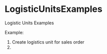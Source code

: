 # LogisticUnitsExamples
Logistic Units Examples

Example:
1) Create logistics unit for sales order
2)  
